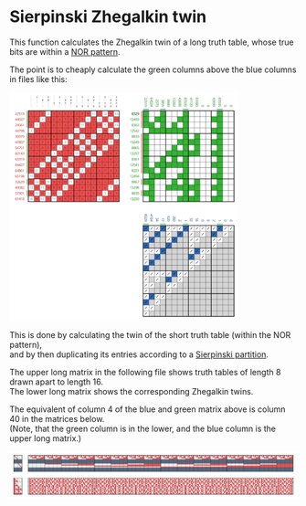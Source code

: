 # Sierpinski Zhegalkin twin

This function calculates the Zhegalkin twin of a long truth table, whose true bits are within a
[NOR pattern](https://commons.wikimedia.org/wiki/File:Variadic_logical_NOR.svg).

The point is to cheaply calculate the green columns above the blue columns in files like this:

<a href="https://commons.wikimedia.org/wiki/File:Family_of_Zhe_8329.svg">
    <img src="_img/Family_of_Zhe_8329.svg" width="400px">
</a>

This is done by calculating the twin of the short truth table (within the NOR pattern),<br>
and by then duplicating its entries according to a
[Sierpinski partition](../sierpinski_partition).

The upper long matrix in the following file shows truth tables of length 8 drawn apart to length 16.<br>
The lower long matrix shows the corresponding Zhegalkin twins.

The equivalent of column 4 of the blue and green matrix above is column 40 in the matrices below.<br>
(Note, that the green column is in the lower, and the blue column is the upper long matrix.)

<a href="https://commons.wikimedia.org/wiki/File:Zhegalkin_indices_drawn_to_negated_Walsh_04.svg">
    <img src="_img/Zhegalkin_indices_drawn_to_negated_Walsh_04.svg" width="1000px">
</a>
